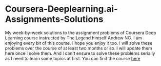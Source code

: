 # Coursera-Deeplearning.ai-Assignments-Solutions
My week-by-week solutions to the assignment problems of Coursera Deep Learning course instructed by The Legend himself Andrew NG. I am enjoying every bit of this course. I hope you enjoy it too. 
I will solve these problems over the course of at least two months or so. I will update them here once I solve them. And I can't ensure to solve these problems serially as I need to learn some topics at first.
You can find the course [here](https://www.coursera.org/specializations/deep-learning)
